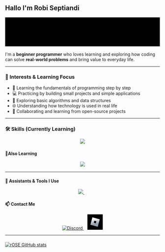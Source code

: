 

## Hallo I'm Robi Septiandi
![rOXE](image/ROXE2.gif)

I'm a **beginner programmer** who loves learning and exploring how coding can solve **real-world problems** and bring value to everyday life.

---

### 🚀 Interests & Learning Focus
- 📖 Learning the fundamentals of programming step by step  
- 💻 Practicing by building small projects and simple applications  
- 🧩 Exploring basic algorithms and data structures  
- 🌐 Understanding how technology is used in real life  
- 🤝 Collaborating and learning from open-source projects 
---

### 🛠️ Skills (Currently Learning)
<p align="center">
  <a href="https://skillicons.dev">
    <img src="https://skillicons.dev/icons?i=cpp,java,php,javascript,css,html" />
  </a>
</p>

#### 📖Also Learning
<p align="center">
  <a href="https://skillicons.dev">
    <img src="https://skillicons.dev/icons?i=pr,ai,ps,ae,blender" />
  </a>
</p>

---


#### 🤖 Assistants & Tools I Use
<p align="center">
  <a href="https://skillicons.dev">
    <img src="https://skillicons.dev/icons?i=vscode,notion,github,figma" />
  </a>
  &nbsp;&nbsp;
</p>


#### 📫 Contact Me
<p align="center">
  <a href="https://discord.com/users/Rosers_">
    <img src="https://skillicons.dev/icons?i=discord" alt="Discord" width="50"/>
  </a>
  &nbsp;&nbsp;
  <a href="https://www.roblox.com/share?code=849e09783775334d86488a2fc27098fc&type=Profile&source=ProfileShare&stamp=1759670211458">
  <img src="image/Roblox_Logo_2022.jpg" alt="Roblox" width="50"/>
</p>
 
---
###

<p align="center">

![rOSE GitHub stats](https://github-readme-stats.vercel.app/api?username=R0sers&show_icons=true&theme=tokyonight)

</p>



<!-- Here are some ideas to get you started:

- 🔭 I’m currently working on ...
- 🌱 I’m currently learning ...
- 👯 I’m looking to collaborate on ...
- 🤔 I’m looking for help with ...
- 💬 Ask me about ...
- 📫 How to reach me: ...
- 😄 Pronouns: ...
- ⚡ Fun fact: ...
 -->
